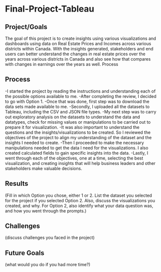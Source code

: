 # Final-Project-Tableau

## Project/Goals
The goal of this project is to create insights using various visualizations and dashboards using data on Real Estate Prices and Incomes across various districts within Canada.
With the insights generated, stakeholders and end users can better understand the changes in real estate prices over the years across various districts in Canada and also see how that compares with changes in earnings over the years as well.
Process

## Process
-I started the project by reading the instructions and understanding each of the possible options available to me.
-After completing the review, I decided to go with Option 1.
-Once that was done, first step was to download the data sets made available to me.
-Secondly, I uploaded all the datasets to Tableau, including the CSV and JSON file types.
-My next step was to carry out exploratory analysis on the datasets to understand the data and datatypes, check for missing values or manipulations to be carried out to prepare it for visualization.
-It was also important to understand the questions and the insights/visualizations to be created. So I reviewed the objectives of the project to align my understanding of the dataset and the insights I needed to create.
-Then I proceeded to make the necessary manipulations needed to get the data I need for the visualizations. I also created calculated fields to gain specific insights into the data.
-Lastly, I went through each of the objectives, one at a time, selecting the best visualization, and creating insights that will help business leaders and other stakeholders make valuable decisions. 

## Results
(Fill in which Option you chose, either 1 or 2. List the dataset you selected for the project if you selected Option 2. Also, discuss the visualizations you created, and why. For Option 2, also identify what your data question was, and how you went through the prompts.)

## Challenges 
(discuss challenges you faced in the project)

## Future Goals
(what would you do if you had more time?)
